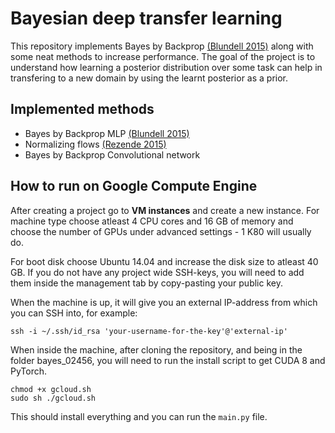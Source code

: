# Bayesian deep transfer learning

This repository implements Bayes by Backprop [(Blundell 2015)](https://arxiv.org/abs/1505.05424)
along with some neat methods to increase performance. The goal of the
project is to understand how learning a posterior distribution
over some task can help in transfering to a new domain by using
the learnt posterior as a prior.

## Implemented methods

* Bayes by Backprop MLP [(Blundell 2015)](https://arxiv.org/abs/1505.05424)
* Normalizing flows [(Rezende 2015)](https://arxiv.org/abs/1505.05770)
* Bayes by Backprop Convolutional network

## How to run on Google Compute Engine

After creating a project go to **VM instances** and create a new instance.
For machine type choose atleast 4 CPU cores and 16 GB of memory and choose
the number of GPUs under advanced settings - 1 K80 will usually do.

For boot disk choose Ubuntu 14.04 and increase the disk size to atleast 40 GB.
If you do not have any project wide SSH-keys, you will need to add them inside the
management tab by copy-pasting your public key.

When the machine is up, it will give you an external IP-address from which you
can SSH into, for example:

```
ssh -i ~/.ssh/id_rsa 'your-username-for-the-key'@'external-ip'
```

When inside the machine, after cloning the repository, and being in the folder bayes_02456, you will need to run
the install script to get CUDA 8 and PyTorch.

```
chmod +x gcloud.sh
sudo sh ./gcloud.sh
```

This should install everything and you can run the `main.py` file.
